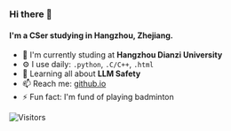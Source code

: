 ### Hi there 👋

#### I'm a CSer studying in Hangzhou, Zhejiang.

- 🏢 I'm currently studing at **Hangzhou Dianzi University**
- ⚙️ I use daily: `.python`, `.C/C++`, `.html`
- 🌱 Learning all about **LLM Safety**
- 📫 Reach me: [github.io](https://wangweiliu.github.io/)
- ⚡️ Fun fact: I'm fund of playing badminton

![Visitors](https://visitor-badge.glitch.me/badge?page_id=Wangweiliu.Wangweiliu&left_color=red&right_color=#123456)
